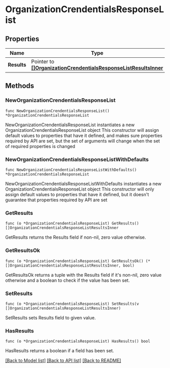 # OrganizationCrendentialsResponseList

## Properties

Name | Type | Description | Notes
------------ | ------------- | ------------- | -------------
**Results** | Pointer to [**[]OrganizationCrendentialsResponseListResultsInner**](OrganizationCrendentialsResponseListResultsInner.md) |  | [optional] 

## Methods

### NewOrganizationCrendentialsResponseList

`func NewOrganizationCrendentialsResponseList() *OrganizationCrendentialsResponseList`

NewOrganizationCrendentialsResponseList instantiates a new OrganizationCrendentialsResponseList object
This constructor will assign default values to properties that have it defined,
and makes sure properties required by API are set, but the set of arguments
will change when the set of required properties is changed

### NewOrganizationCrendentialsResponseListWithDefaults

`func NewOrganizationCrendentialsResponseListWithDefaults() *OrganizationCrendentialsResponseList`

NewOrganizationCrendentialsResponseListWithDefaults instantiates a new OrganizationCrendentialsResponseList object
This constructor will only assign default values to properties that have it defined,
but it doesn't guarantee that properties required by API are set

### GetResults

`func (o *OrganizationCrendentialsResponseList) GetResults() []OrganizationCrendentialsResponseListResultsInner`

GetResults returns the Results field if non-nil, zero value otherwise.

### GetResultsOk

`func (o *OrganizationCrendentialsResponseList) GetResultsOk() (*[]OrganizationCrendentialsResponseListResultsInner, bool)`

GetResultsOk returns a tuple with the Results field if it's non-nil, zero value otherwise
and a boolean to check if the value has been set.

### SetResults

`func (o *OrganizationCrendentialsResponseList) SetResults(v []OrganizationCrendentialsResponseListResultsInner)`

SetResults sets Results field to given value.

### HasResults

`func (o *OrganizationCrendentialsResponseList) HasResults() bool`

HasResults returns a boolean if a field has been set.


[[Back to Model list]](../README.md#documentation-for-models) [[Back to API list]](../README.md#documentation-for-api-endpoints) [[Back to README]](../README.md)


